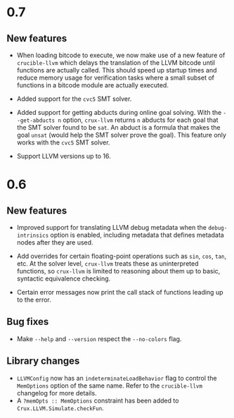 # 0.7

## New features

* When loading bitcode to execute, we now make use of a new feature
of `crucible-llvm` which delays the translation of the LLVM bitcode
until functions are actually called. This should speed up startup
times and reduce memory usage for verification tasks where a small
subset of functions in a bitcode module are actually executed.

* Added support for the `cvc5` SMT solver.

* Added support for getting abducts during online goal solving. With
the `--get-abducts n` option, `crux-llvm` returns `n` abducts for
each goal that the SMT solver found to be `sat`. An abduct is a formula
that makes the goal `unsat` (would help the SMT solver prove the goal).
This feature only works with the `cvc5` SMT solver.

* Support LLVM versions up to 16.

# 0.6

## New features

* Improved support for translating LLVM debug metadata when the
  `debug-intrinsics` option is enabled, including metadata that defines
  metadata nodes after they are used.

* Add overrides for certain floating-point operations such as `sin`, `cos`,
  `tan`, etc. At the solver level, `crux-llvm` treats these as uninterpreted
  functions, so `crux-llvm` is limited to reasoning about them up to basic,
  syntactic equivalence checking.

* Certain error messages now print the call stack of functions leading up to
  the error.

## Bug fixes

* Make `--help` and `--version` respect the `--no-colors` flag.

## Library changes

* `LLVMConfig` now has an `indeterminateLoadBehavior` flag to control the
  `MemOptions` option of the same name. Refer to the `crucible-llvm` changelog
  for more details.
* A `?memOpts :: MemOptions` constraint has been added to
  `Crux.LLVM.Simulate.checkFun`.
